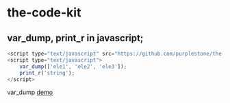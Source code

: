 # the-code-kit


## var_dump, print_r in javascript;
```javascript
<script type="text/javascript" src="https://github.com/purplestone/the-code-kit/raw/master/var_dump.js" charset="utf-8"></script>
<script type="text/javascript">
	var_dump(['ele1', 'ele2', 'ele3']);
	print_r('string');
</script>
```
var_dump [demo](http://purplestone.github.io/the-code-kit/var_dump.html)